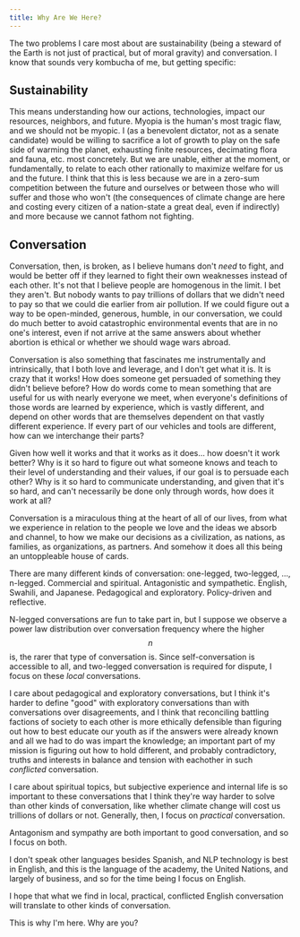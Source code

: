 ```yaml
---
title: Why Are We Here?
---
```

<script
  src="https://cdn.mathjax.org/mathjax/latest/MathJax.js?config=TeX-AMS-MML_HTMLorMML"
  type="text/javascript">
</script>

The two problems I care most about are sustainability (being a steward of the Earth is not just of practical, but of moral gravity) and conversation. I know that sounds very kombucha of me, but getting specific:

## Sustainability

This means understanding how our actions, technologies, impact our resources, neighbors, and future. Myopia is the human's most tragic flaw, and we should not be myopic. I (as a benevolent dictator, not as a senate candidate) would be willing to sacrifice a lot of growth to play on the safe side of warming the planet, exhausting finite resources, decimating flora and fauna, etc. most concretely. But we are unable, either at the moment, or fundamentally, to relate to each other rationally to maximize welfare for us and the future. I think that this is less because we are in a zero-sum competition between the future and ourselves or between those who will suffer and those who won't (the consequences of climate change are here and costing every citizen of a nation-state a great deal, even if indirectly) and more because we cannot fathom not fighting.

## Conversation

Conversation, then, is broken, as I believe humans don't _need_ to fight, and would be better off if they learned to fight their own weaknesses instead of each other. It's not that I believe people are homogenous in the limit. I bet they aren't. But nobody wants to pay trillions of dollars that we didn't need to pay so that we could die earlier from air pollution. If we could figure out a way to be open-minded, generous, humble, in our conversation, we could do much better to avoid catastrophic environmental events that are in no one's interest, even if not arrive at the same answers about whether abortion is ethical or whether we should wage wars abroad.

Conversation is also something that fascinates me instrumentally and intrinsically, that I both love and leverage, and I don't get what it is. It is crazy that it works! How does someone get persuaded of something they didn't believe before? How do words come to mean something that are useful for us with nearly everyone we meet, when everyone's definitions of those words are learned by experience, which is vastly different, and depend on other words that are themselves dependent on that vastly different experience. If every part of our vehicles and tools are different, how can we interchange their parts? 

Given how well it works and that it works as it does... how doesn't it work better? Why is it so hard to figure out what someone knows and teach to their level of understanding and their values, if our goal is to persuade each other? Why is it so hard to communicate understanding, and given that it's so hard, and can't necessarily be done only through words, how does it work at all?

Conversation is a miraculous thing at the heart of all of our lives, from what we experience in relation to the people we love and the ideas we absorb and channel, to how we make our decisions as a civilization, as nations, as families, as organizations, as partners. And somehow it does all this being an untoppleable house of cards.

There are many different kinds of conversation: one-legged, two-legged, ..., n-legged. Commercial and spiritual. Antagonistic and sympathetic. English, Swahili, and Japanese. Pedagogical and exploratory. Policy-driven and reflective.

N-legged conversations are fun to take part in, but I suppose we observe a power law distribution over conversation frequency where the higher $$n$$ is, the rarer that type of conversation is. Since self-conversation is accessible to all, and two-legged conversation is required for dispute, I focus on these _local_ conversations.

I care about pedagogical and exploratory conversations, but I think it's harder to define "good" with exploratory conversations than with conversations over disagreements, and I think that reconciling battling factions of society to each other is more ethically defensible than figuring out how to best educate our youth as if the answers were already known and all we had to do was impart the knowledge; an important part of my mission is figuring out how to hold different, and probably contradictory, truths and interests in balance and tension with eachother in such _conflicted_ conversation.

I care about spiritual topics, but subjective experience and internal life is so important to these conversations that I think they're way harder to solve than other kinds of conversation, like whether climate change will cost us trillions of dollars or not. Generally, then, I focus on _practical_ conversation.

Antagonism and sympathy are both important to good conversation, and so I focus on both.

I don't speak other languages besides Spanish, and NLP technology is best in English, and this is the language of the academy, the United Nations, and largely of business, and so for the time being I focus on English.

I hope that what we find in local, practical, conflicted English conversation will translate to other kinds of conversation.

This is why I'm here. Why are you?
